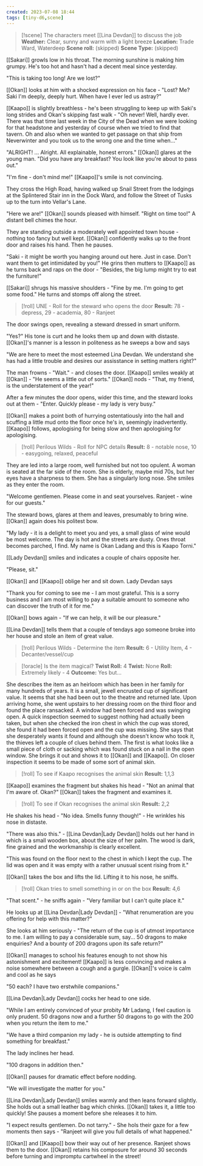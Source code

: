 ```yaml
---
created: 2023-07-08 18:44
tags: [tiny-d6,scene]
---
```

> [!scene] The characters meet [[Lina Devdan]] to discuss the job
> **Weather:** Clear, sunny and warm with a light breeze
> **Location:** Trade Ward, Waterdeep
> **Scene roll:** (skipped)
> **Scene Type:** (skipped)

[[Sakari]] growls low in his throat. The morning sunshine is making him grumpy. He's too hot and hasn't had a decent meal since yesterday.

"This is taking too long! Are we lost?"

[[Okan]] looks at him with a shocked expression on his face - "Lost? Me? Saki I'm deeply, deeply hurt. When have I ever led us astray?"

[[Kaapo]] is slightly breathless - he's been struggling to keep up with Saki's long strides and Okan's skipping fast walk - "Oh never! Well, hardly ever. There was that time last week in the City of the Dead when we were looking for that headstone and yesterday of course when we tried to find that tavern. Oh and also when we wanted to get passage on that ship from Neverwinter and you took us to the wrong one and the time when..."

"ALRIGHT! ... Alright. All explainable, honest errors." [[Okan]] glares at the young man. "Did you have any breakfast? You look like you're about to pass out."

"I'm fine - don't mind me!" [[Kaapo]]'s smile is not convincing.

They cross the High Road, having walked up Snail Street from the lodgings at the Splintered Stair inn in the Dock Ward, and follow the Street of Tusks up to the turn into Vellar's Lane.

"Here we are!" [[Okan]] sounds pleased with himself. "Right on time too!" A distant bell chimes the hour.

They are standing outside a moderately well appointed town house - nothing too fancy but well kept. [[Okan]] confidently walks up to the front door and raises his hand. Then he pauses.

"Saki - it might be worth you hanging around out here. Just in case. Don't want them to get intimidated by you!" He grins then mutters to [[Kaapo]] as he turns back and raps on the door - "Besides, the big lump might try to eat the furniture!"

[[Sakari]] shrugs his massive shoulders - "Fine by me. I'm going to get some food." He turns and stomps off along the street.

> [!roll] UNE - Roll for the steward who opens the door
> **Result:** 78 - depress, 29 - academia, 80 - Ranjeet

The door swings open, revealing a steward dressed in smart uniform.

"Yes?" His tone is curt and he looks them up and down with distaste. [[Okan]]'s manner is a lesson in politeness as he sweeps a bow and says

"We are here to meet the most esteemed Lina Devdan. We understand she has had a little trouble and desires our assisstance in setting matters right?"

The man frowns - "Wait." - and closes the door. [[Kaapo]] smiles weakly at [[Okan]] - "He seems a little out of sorts." [[Okan]] nods - "That, my friend, is the understatement of the year!"

After a few minutes the door opens, wider this time, and the steward looks out at them - "Enter. Quickly please - my lady is very busy."

[[Okan]] makes a point both of hurrying ostentatiously into the hall and scuffing a little mud onto the floor once he's in, seemingly inadvertently. [[Kaapo]] follows, apologising for being slow and then apologising for apologising.

> [!roll] Perilous Wilds - Roll for NPC details
> **Result:** 8 - notable nose, 10 - easygoing, relaxed, peaceful 

They are led into a large room, well furnished but not too opulent. A woman is seated at the far side of the room. She is elderly, maybe mid 70s, but her eyes have a sharpness to them. She has a singularly long nose. She smiles as they enter the room.

"Welcome gentlemen. Please come in and seat yourselves. Ranjeet - wine for our guests."

The steward bows, glares at them and leaves, presumably to bring wine. [[Okan]] again does his politest bow.

"My lady - it is a delight to meet you and yes, a small glass of wine would be most welcome. The day is hot and the streets are dusty. Ones throat becomes parched, I find. My name is Okan Ladang and this is Kaapo Torni."

[[Lady Devdan]] smiles and indicates a couple of chairs opposite her. 

"Please, sit."

[[Okan]] and [[Kaapo]] oblige her and sit down. Lady Devdan says

"Thank you for coming to see me - I am most grateful. This is a sorry business and I am most willing to pay a suitable amount to someone who can discover the truth of it for me."

[[Okan]] bows again - "If we can help, it will be our pleasure."

[[Lina Devdan]] tells them that a couple of tendays ago someone broke into her house and stole an item of great value.

> [!roll] Perilous Wilds - Determine the item
> **Result:** 6 - Utility Item, 4 - Decanter/vessel/cup

> [!oracle] Is the item magical?
> **Twist Roll:** 4
> **Twist:** None
> **Roll:** Extremely likely - 4
> **Outcome:** Yes but...

She describes the item as an heirloom which has been in her family for many hundreds of years. It is a small, jewell encrusted cup of significant value. It seems that she had been out to the theatre and returned late. Upon arriving home, she went upstairs to her dressing room on the third floor and found the place ransacked. A window had been forced and was swinging open. A quick inspection seemed to suggest nothing had actually been taken, but when she checked the iron chest in which the cup was stored, she found it had been forced open and the cup was missing. She says that she desperately wants it found and although she doesn't know who took it, the thieves left a couple of clues behind them. The first is what looks like a small piece of cloth or sacking which was found stuck on a nail in the open window. She brings it out and shows it to [[Okan]] and [[Kaapo]]. On closer inspection it seems to be made of some sort of animal skin.

> [!roll] To see if Kaapo recognises the animal skin
> **Result:** 1,1,3

[[Kaapo]] examines the fragment but shakes his head - "Not an animal that I'm aware of. Okan?" [[Okan]] takes the fragment and examines it.

> [!roll] To see if Okan recognises the animal skin
> **Result:** 2,2

He shakes his head - "No idea. Smells funny though!" - He wrinkles his nose in distaste.

"There was also this." - [[Lina Devdan|Lady Devdan]] holds out her hand in which is a small wooden box, about the size of her palm. The wood is dark, fine grained and the workmanship is clearly excellent.

"This was found on the floor next to the chest in which I kept the cup. The lid was open and it was empty with a rather unusual scent rising from it."

[[Okan]] takes the box and lifts the lid. Lifting it to his nose, he sniffs.

> [!roll] Okan tries to smell something in or on the box
> **Result:** 4,6

"That scent." - he sniffs again - "Very familiar but I can't quite place it."

He looks up at [[Lina Devdan|Lady Devdan]] - "What renumeration are you offering for help with this matter?"

She looks at him seriously - "The return of the cup is of utmost importance to me. I am willing to pay a considerable sum, say... 50 dragons to make enquiries? And a bounty of 200 dragons upon its safe return?"

[[Okan]] manages to school his features enough to not show his astonishment and excitement! [[Kaapo]] is less convincing and makes a noise somewhere between a cough and a gurgle. [[Okan]]'s voice is calm and cool as he says

"50 each? I have two erstwhile companions."

[[Lina Devdan|Lady Devdan]] cocks her head to one side.

"While I am entirely convinced of your probity Mr Ladang, I feel caution is only prudent. 50 dragons now and a further 50 dragons to go with the 200 when you return the item to me."

"We have a third companion my lady - he is outside attempting to find something for breakfast."

The lady inclines her head.

"100 dragons in addition then."

[[Okan]] pauses for dramatic effect before nodding.

"We will investigate the matter for you."

[[Lina Devdan|Lady Devdan]] smiles warmly and then leans forward slightly. She holds out a small leather bag which chinks. [[Okan]] takes it, a little too quickly! She pauses a moment before she releases it to him.

"I expect results gentlemen. Do not tarry." - She hols their gaze for a few moments then says - "Ranjeet will give you full details of what happened."

[[Okan]] and [[Kaapo]] bow their way out of her presence. Ranjeet shows them to the door. [[Okan]] retains his composure for around 30 seconds before turning and impromptu cartwheel in the street!